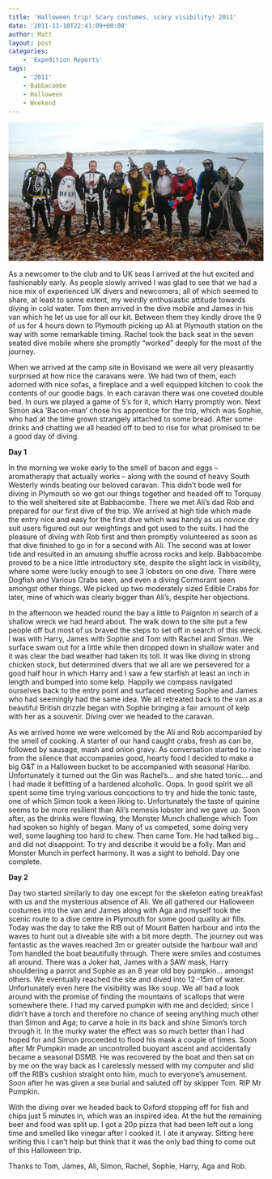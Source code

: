 ```yaml
---
title: 'Halloween trip! Scary costumes, scary visibility! 2011'
date: '2011-11-10T22:41:09+00:00'
author: Matt
layout: post
categories:
    - 'Expedition Reports'
tags:
    - '2011'
    - Babbacombe
    - Halloween
    - Weekend
---
```


![](/assets/images/68789_741496832853_2147133_n.jpg)

As a newcomer to the club and to UK seas I arrived at the hut excited and fashionably early. As people slowly arrived I was glad to see that we had a nice mix of experienced UK divers and newcomers; all of which seemed to share, at least to some extent, my weirdly enthusiastic attitude towards diving in cold water. Tom then arrived in the dive mobile and James in his van which he let us use for all our kit. Between them they kindly drove the 9 of us for 4 hours down to Plymouth picking up Ali at Plymouth station on the way with some remarkable timing. Rachel took the back seat in the seven seated dive mobile where she promptly “worked” deeply for the most of the journey.

When we arrived at the camp site in Bovisand we were all very pleasantly surprised at how nice the caravans were. We had two of them, each adorned with nice sofas, a fireplace and a well equipped kitchen to cook the contents of our goodie bags. In each caravan there was one coveted double bed. In ours we played a game of 5’s for it, which Harry promptly won. Next Simon aka ‘Bacon-man’ chose his apprentice for the trip, which was Sophie, who had at the time grown strangely attached to some bread. After some drinks and chatting we all headed off to bed to rise for what promised to be a good day of diving.

**Day 1**

In the morning we woke early to the smell of bacon and eggs – aromatherapy that actually works – along with the sound of heavy South Westerly winds beating our beloved caravan. This didn’t bode well for diving in Plymouth so we got our things together and headed off to Torquay to the well sheltered site at Babbacombe. There we met Ali’s dad Rob and prepared for our first dive of the trip. We arrived at high tide which made the entry nice and easy for the first dive which was handy as us novice dry suit users figured out our weightings and got used to the suits. I had the pleasure of diving with Rob first and then promptly volunteered as soon as that dive finished to go in for a second with Ali. The second was at lower tide and resulted in an amusing shuffle across rocks and kelp. Babbacombe proved to be a nice little introductory site, despite the slight lack in visibility, where some were lucky enough to see 3 lobsters on one dive. There were Dogfish and Various Crabs seen, and even a diving Cormorant seen amongst other things. We picked up two moderately sized Edible Crabs for later, mine of which was clearly bigger than Ali’s, despite her objections.

In the afternoon we headed round the bay a little to Paignton in search of a shallow wreck we had heard about. The walk down to the site put a few people off but most of us braved the steps to set off in search of this wreck. I was with Harry, James with Sophie and Tom with Rachel and Simon. We surface swam out for a little while then dropped down in shallow water and it was clear the bad weather had taken its toll. It was like diving in strong chicken stock, but determined divers that we all are we persevered for a good half hour in which Harry and I saw a few starfish at least an inch in length and bumped into some kelp. Happily we compass navigated ourselves back to the entry point and surfaced meeting Sophie and James who had seemingly had the same idea. We all retreated back to the van as a beautiful British drizzle began with Sophie bringing a fair amount of kelp with her as a souvenir. Diving over we headed to the caravan.

As we arrived home we were welcomed by the Ali and Rob accompanied by the smell of cooking. A starter of our hand caught crabs, fresh as can be, followed by sausage, mash and onion gravy. As conversation started to rise from the silence that accompanies good, hearty food I decided to make a big G&T in a Halloween bucket to be accompanied with seasonal Haribo. Unfortunately it turned out the Gin was Rachel’s… and she hated tonic… and I had made it befitting of a hardened alcoholic. Oops. In good spirit we all spent some time trying various concoctions to try and hide the tonic taste, one of which Simon took a keen liking to. Unfortunately the taste of quinine seems to be more resilient than Ali’s nemesis lobster and we gave up. Soon after, as the drinks were flowing, the Monster Munch challenge which Tom had spoken so highly of began. Many of us competed, some doing very well, some laughing too hard to chew. Then came Tom. He had talked big… and did not disappoint. To try and describe it would be a folly. Man and Monster Munch in perfect harmony. It was a sight to behold. Day one complete.

**Day 2**

Day two started similarly to day one except for the skeleton eating breakfast with us and the mysterious absence of Ali. We all gathered our Halloween costumes into the van and James along with Aga and myself took the scenic route to a dive centre in Plymouth for some good quality air fills. Today was the day to take the RIB out of Mount Batten harbour and into the waves to hunt out a diveable site with a bit more depth. The journey out was fantastic as the waves reached 3m or greater outside the harbour wall and Tom handled the boat beautifully through. There were smiles and costumes all around. There was a Joker hat, James with a SAW mask, Harry shouldering a parrot and Sophie as an 8 year old boy pumpkin… amongst others. We eventually reached the site and dived into 12 -15m of water. Unfortunately even here the visibility was like soup. We all had a look around with the promise of finding the mountains of scallops that were somewhere there. I had my carved pumpkin with me and decided; since I didn’t have a torch and therefore no chance of seeing anything much other than Simon and Aga; to carve a hole in its back and shine Simon’s torch through it. In the murky water the effect was so much better than I had hoped for and Simon proceeded to flood his mask a couple of times. Soon after Mr Pumpkin made an uncontrolled buoyant ascent and accidentally became a seasonal DSMB. He was recovered by the boat and then sat on by me on the way back as I carelessly messed with my computer and slid off the RIB’s cushion straight onto him, much to everyone’s amusement. Soon after he was given a sea burial and saluted off by skipper Tom. RIP Mr Pumpkin.

With the diving over we headed back to Oxford stopping off for fish and chips just 5 minutes in, which was an inspired idea. At the hut the remaining beer and food was split up. I got a 20p pizza that had been left out a long time and smelled like vinegar after I cooked it. I ate it anyway. Sitting here writing this I can’t help but think that it was the only bad thing to come out of this Halloween trip.

Thanks to Tom, James, Ali, Simon, Rachel, Sophie, Harry, Aga and Rob.
